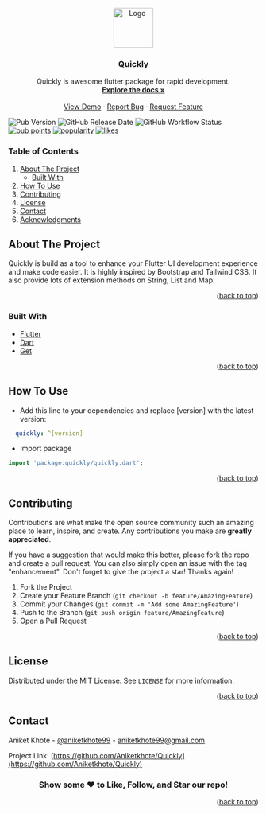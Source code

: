 <div id="top"></div>

<br />
<div align="center">
  <a href="https://github.com/Aniketkhote/quickly">
    <img src="https://cdn-icons.flaticon.com/png/512/3649/premium/3649458.png?token=exp=1644607289~hmac=a29d04e140831c83c39399bbe5bff6ba" alt="Logo" width="80" height="80">
  </a>

<h3 align="center">Quickly</h3>

  <p align="center">
    Quickly is awesome flutter package for rapid development.
    <br />
    <a href="https://pub.dev/documentation/quickly/latest/quickly/quickly-library.html"><strong>Explore the docs »</strong></a>
    <br />
    <br />
    <a href="https://github.com/Aniketkhote/Quickly">View Demo</a>
    ·
    <a href="https://github.com/Aniketkhote/Quickly/issues">Report Bug</a>
    ·
    <a href="https://github.com/Aniketkhote/Quickly/issues">Request Feature</a>
  </p>
</div>

![Pub Version](https://img.shields.io/pub/v/quickly?color=blue&style=the-badge)
![GitHub Release Date](https://img.shields.io/github/release-date/Aniketkhote/quickly?style=the-badge)
![GitHub Workflow Status](https://img.shields.io/github/workflow/status/Aniketkhote/quickly/CI?style=the-badge)
[![pub points](https://badges.bar/quickly/pub%20points)](https://pub.dev/packages/quickly/score)
[![popularity](https://badges.bar/quickly/popularity)](https://pub.dev/packages/quickly/score)
[![likes](https://badges.bar/quickly/likes)](https://pub.dev/packages/quickly/score)

<!-- TABLE OF CONTENTS -->
  ### Table of Contents
  <ol>
    <li>
      <a href="#about-the-project">About The Project</a>
      <ul>
        <li><a href="#built-with">Built With</a></li>
      </ul>
    </li>
    <!-- <li>
      <a href="#getting-started">Getting Started</a>
      <ul>
        <li><a href="#prerequisites">Prerequisites</a></li>
        <li><a href="#installation">Installation</a></li>
      </ul>
    </li> -->
    <li><a href="#how-to-use">How To Use</a></li>
    <!-- <li><a href="#usage">Usage</a></li>
    <li><a href="#roadmap">Roadmap</a></li> -->
    <li><a href="#contributing">Contributing</a></li>
    <li><a href="#license">License</a></li>
    <li><a href="#contact">Contact</a></li>
    <li><a href="#acknowledgments">Acknowledgments</a></li>
  </ol>



<!-- ABOUT THE PROJECT -->
## About The Project

Quickly is build as a tool to enhance your Flutter UI development experience and make code easier. It is highly inspired by Bootstrap and Tailwind CSS. It also provide lots of extension methods on String, List and Map.

<p align="right">(<a href="#top">back to top</a>)</p>



### Built With

* [Flutter](https://flutter.dev/)
* [Dart](https://dart.dev/)
* [Get](https://pub.dev/packages/get)

<p align="right">(<a href="#top">back to top</a>)</p>



<!-- How To Use -->
## How To Use


- Add this line to your dependencies and replace [version] with the latest version:

```yaml
  quickly: ^[version]
```

- Import package

```dart
import 'package:quickly/quickly.dart';
```


<p align="right">(<a href="#top">back to top</a>)</p>



<!-- USAGE EXAMPLES -->
<!-- ## Usage

Use this package

_For more examples, please refer to the [Documentation](https://example.com)_

<p align="right">(<a href="#top">back to top</a>)</p>
 -->


<!-- ROADMAP -->
<!-- ## Roadmap

- [ ] Feature 1
- [ ] Feature 2
- [ ] Feature 3
    - [ ] Nested Feature

See the [open issues](https://github.com/Aniketkhote/Quickly/issues) for a full list of proposed features (and known issues).

<p align="right">(<a href="#top">back to top</a>)</p>
 -->


<!-- CONTRIBUTING -->
## Contributing

Contributions are what make the open source community such an amazing place to learn, inspire, and create. Any contributions you make are **greatly appreciated**.

If you have a suggestion that would make this better, please fork the repo and create a pull request. You can also simply open an issue with the tag "enhancement".
Don't forget to give the project a star! Thanks again!

1. Fork the Project
2. Create your Feature Branch (`git checkout -b feature/AmazingFeature`)
3. Commit your Changes (`git commit -m 'Add some AmazingFeature'`)
4. Push to the Branch (`git push origin feature/AmazingFeature`)
5. Open a Pull Request

<p align="right">(<a href="#top">back to top</a>)</p>



<!-- LICENSE -->
## License

Distributed under the MIT License. See `LICENSE` for more information.

<p align="right">(<a href="#top">back to top</a>)</p>



<!-- CONTACT -->
## Contact

Aniket Khote - [@aniketkhote99](https://twitter.com/aniketkhote99) - aniketkhote99@gmail.com

Project Link: [https://github.com/Aniketkhote/Quickly](https://github.com/Aniketkhote/Quickly)

<div align="center" >

### **Show some ❤️ to Like, Follow, and Star our repo!**

</div>

<p align="right">(<a href="#top">back to top</a>)</p>



<!-- ACKNOWLEDGMENTS -->
<!-- ## Acknowledgments

* []()
* []()
* []()

<p align="right">(<a href="#top">back to top</a>)</p> -->
